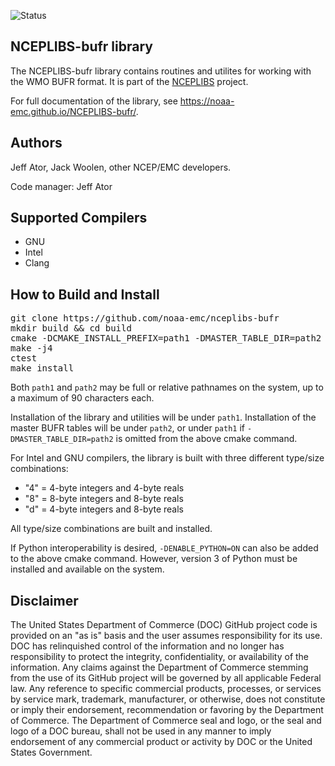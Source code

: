 ![Status](https://github.com/NOAA-EMC/NCEPLIBS-bufr/workflows/Build%20and%20Test/badge.svg)

## NCEPLIBS-bufr library

The NCEPLIBS-bufr library contains routines and utilites for working with the WMO BUFR format.
It is part of the [NCEPLIBS](https://github.com/NOAA-EMC/NCEPLIBS) project.

For full documentation of the library, see https://noaa-emc.github.io/NCEPLIBS-bufr/.

## Authors

Jeff Ator, Jack Woolen, other NCEP/EMC developers.

Code manager: Jeff Ator

## Supported Compilers

- GNU
- Intel
- Clang

## How to Build and Install

<pre>
git clone https://github.com/noaa-emc/nceplibs-bufr
mkdir build && cd build
cmake -DCMAKE_INSTALL_PREFIX=path1 -DMASTER_TABLE_DIR=path2 ../nceplibs-bufr
make -j4
ctest
make install
</pre>

Both `path1` and `path2` may be full or relative pathnames
on the system, up to a maximum of 90 characters each.

Installation of the library and utilities will be under `path1`.
Installation of the master BUFR tables will be under `path2`, or
under `path1` if `-DMASTER_TABLE_DIR=path2` is omitted
from the above cmake command.

For Intel and GNU compilers, the library is built with three different
type/size combinations:

- "4" = 4-byte integers and 4-byte reals
- "8" = 8-byte integers and 8-byte reals
- "d" = 4-byte integers and 8-byte reals

All type/size combinations are built and installed.

If Python interoperability is desired, `-DENABLE_PYTHON=ON` can also
be added to the above cmake command.  However, version 3 of Python
must be installed and available on the system.

## Disclaimer

The United States Department of Commerce (DOC) GitHub project code is
provided on an "as is" basis and the user assumes responsibility for
its use. DOC has relinquished control of the information and no longer
has responsibility to protect the integrity, confidentiality, or
availability of the information. Any claims against the Department of
Commerce stemming from the use of its GitHub project will be governed
by all applicable Federal law. Any reference to specific commercial
products, processes, or services by service mark, trademark,
manufacturer, or otherwise, does not constitute or imply their
endorsement, recommendation or favoring by the Department of
Commerce. The Department of Commerce seal and logo, or the seal and
logo of a DOC bureau, shall not be used in any manner to imply
endorsement of any commercial product or activity by DOC or the United
States Government.
